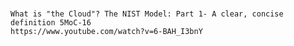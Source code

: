 #
```
What is "the Cloud"? The NIST Model: Part 1- A clear, concise definition 5MoC-16
https://www.youtube.com/watch?v=6-BAH_I3bnY
```

```


```


```


```


```


```


```


```


```


```


```


```


```


```


```


```


```


```


```


```


```


```

